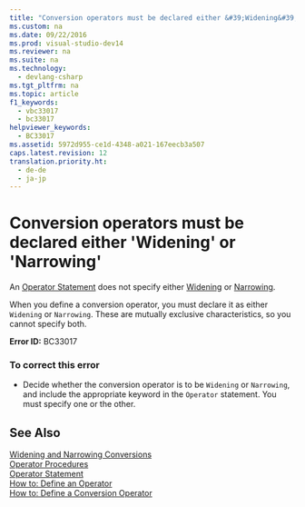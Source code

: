 ```yaml
---
title: "Conversion operators must be declared either &#39;Widening&#39; or &#39;Narrowing&#39;"
ms.custom: na
ms.date: 09/22/2016
ms.prod: visual-studio-dev14
ms.reviewer: na
ms.suite: na
ms.technology: 
  - devlang-csharp
ms.tgt_pltfrm: na
ms.topic: article
f1_keywords: 
  - vbc33017
  - bc33017
helpviewer_keywords: 
  - BC33017
ms.assetid: 5972d955-ce1d-4348-a021-167eecb3a507
caps.latest.revision: 12
translation.priority.ht: 
  - de-de
  - ja-jp
---
```

# Conversion operators must be declared either &#39;Widening&#39; or &#39;Narrowing&#39;
An [Operator Statement](../vs140/operator-statement.md) does not specify either [Widening](../vs140/widening--visual-basic-.md) or [Narrowing](../vs140/narrowing--visual-basic-.md).  
  
 When you define a conversion operator, you must declare it as either `Widening` or `Narrowing`. These are mutually exclusive characteristics, so you cannot specify both.  
  
 **Error ID:** BC33017  
  
### To correct this error  
  
-   Decide whether the conversion operator is to be `Widening` or `Narrowing`, and include the appropriate keyword in the `Operator` statement. You must specify one or the other.  
  
## See Also  
 [Widening and Narrowing Conversions](../vs140/widening-and-narrowing-conversions--visual-basic-.md)   
 [Operator Procedures](../vs140/operator-procedures--visual-basic-.md)   
 [Operator Statement](../vs140/operator-statement.md)   
 [How to: Define an Operator](../vs140/how-to--define-an-operator--visual-basic-.md)   
 [How to: Define a Conversion Operator](../vs140/how-to--define-a-conversion-operator--visual-basic-.md)